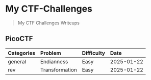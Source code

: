 # My CTF-Challenges

> My CTF Challenges Writeups

## PicoCTF

| Categories | Problem | Difficulty | Date |
| :-- | :-- | :-- | :-- |
| general | Endianness | Easy | 2025-01-22 |
| rev | Transformation | Easy | 2025-01-22 |
